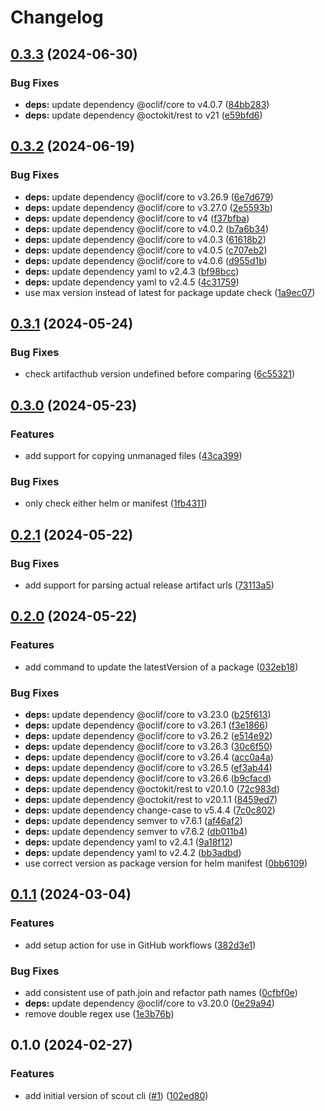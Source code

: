 # Changelog

## [0.3.3](https://github.com/glasskube/scout/compare/v0.3.2...v0.3.3) (2024-06-30)


### Bug Fixes

* **deps:** update dependency @oclif/core to v4.0.7 ([84bb283](https://github.com/glasskube/scout/commit/84bb2833853687b438d91e2829af84a48f8c19a7))
* **deps:** update dependency @octokit/rest to v21 ([e59bfd6](https://github.com/glasskube/scout/commit/e59bfd6fd44cf12d0923317da6e277881c968439))

## [0.3.2](https://github.com/glasskube/scout/compare/v0.3.1...v0.3.2) (2024-06-19)


### Bug Fixes

* **deps:** update dependency @oclif/core to v3.26.9 ([6e7d679](https://github.com/glasskube/scout/commit/6e7d6799eae2aed5a5841ce0908f44b446607816))
* **deps:** update dependency @oclif/core to v3.27.0 ([2e5593b](https://github.com/glasskube/scout/commit/2e5593b9661db86d46bd164289812ca9652549c4))
* **deps:** update dependency @oclif/core to v4 ([f37bfba](https://github.com/glasskube/scout/commit/f37bfba3cb14aab1bf36c362b2a1498a9550eb50))
* **deps:** update dependency @oclif/core to v4.0.2 ([b7a6b34](https://github.com/glasskube/scout/commit/b7a6b3421acea397bc31321667e367da86550f04))
* **deps:** update dependency @oclif/core to v4.0.3 ([61618b2](https://github.com/glasskube/scout/commit/61618b2ec65f22403b7bc3b1cc425a9bfd9910b7))
* **deps:** update dependency @oclif/core to v4.0.5 ([c707eb2](https://github.com/glasskube/scout/commit/c707eb26f0e01d54a95e1fe4961e1bed0a2334ef))
* **deps:** update dependency @oclif/core to v4.0.6 ([d955d1b](https://github.com/glasskube/scout/commit/d955d1b9280c862c128b28c086f5860f84b7a942))
* **deps:** update dependency yaml to v2.4.3 ([bf98bcc](https://github.com/glasskube/scout/commit/bf98bcc6515d5657cb1b496a6bed7fd09b321a38))
* **deps:** update dependency yaml to v2.4.5 ([4c31759](https://github.com/glasskube/scout/commit/4c317591cdf1ac1cd7e13d123bf2226675f62064))
* use max version instead of latest for package update check ([1a9ec07](https://github.com/glasskube/scout/commit/1a9ec079974f69f00681f98db558865a7ae64f70))

## [0.3.1](https://github.com/glasskube/scout/compare/v0.3.0...v0.3.1) (2024-05-24)


### Bug Fixes

* check artifacthub version undefined before comparing ([6c55321](https://github.com/glasskube/scout/commit/6c55321635c854175190fa7e3ed30a849a286de3))

## [0.3.0](https://github.com/glasskube/scout/compare/v0.2.1...v0.3.0) (2024-05-23)


### Features

* add support for copying unmanaged files ([43ca399](https://github.com/glasskube/scout/commit/43ca399e4df3ef0c1c412a23c2acb74fad34f0f2))


### Bug Fixes

* only check either helm or manifest ([1fb4311](https://github.com/glasskube/scout/commit/1fb431172d44b78d1c07301e0ea4f6af0ebbf421))

## [0.2.1](https://github.com/glasskube/scout/compare/v0.2.0...v0.2.1) (2024-05-22)


### Bug Fixes

* add support for parsing actual release artifact urls ([73113a5](https://github.com/glasskube/scout/commit/73113a5a13c320856395f15b4995c8acc30b1196))

## [0.2.0](https://github.com/glasskube/scout/compare/v0.1.1...v0.2.0) (2024-05-22)


### Features

* add command to update the latestVersion of a package ([032eb18](https://github.com/glasskube/scout/commit/032eb181c81247c7322f5f6f92f0427676e4bd6e))


### Bug Fixes

* **deps:** update dependency @oclif/core to v3.23.0 ([b25f613](https://github.com/glasskube/scout/commit/b25f613d419545373576648f36b89855b8339cad))
* **deps:** update dependency @oclif/core to v3.26.1 ([f3e1866](https://github.com/glasskube/scout/commit/f3e1866a02e5ed5a55549b4caa800859659619b3))
* **deps:** update dependency @oclif/core to v3.26.2 ([e514e92](https://github.com/glasskube/scout/commit/e514e92ab87bb59b4dd8cdb01404b489f0eb7c3a))
* **deps:** update dependency @oclif/core to v3.26.3 ([30c6f50](https://github.com/glasskube/scout/commit/30c6f50969c0f85fe8513210ba5ae3b76bd0dffa))
* **deps:** update dependency @oclif/core to v3.26.4 ([acc0a4a](https://github.com/glasskube/scout/commit/acc0a4a8a6bb58a9b59aa167854215e44c8baec4))
* **deps:** update dependency @oclif/core to v3.26.5 ([ef3ab44](https://github.com/glasskube/scout/commit/ef3ab44974706e6bcc4e0862fa892ee191a99e65))
* **deps:** update dependency @oclif/core to v3.26.6 ([b9cfacd](https://github.com/glasskube/scout/commit/b9cfacd9d33cfa3ebe26d7e0ceb80ebd666189e6))
* **deps:** update dependency @octokit/rest to v20.1.0 ([72c983d](https://github.com/glasskube/scout/commit/72c983d3357e90687d9c7f5b7f714c42c33f8130))
* **deps:** update dependency @octokit/rest to v20.1.1 ([8459ed7](https://github.com/glasskube/scout/commit/8459ed7b92d5ba8755226b19db161167d8f150de))
* **deps:** update dependency change-case to v5.4.4 ([7c0c802](https://github.com/glasskube/scout/commit/7c0c80222bd4767d6a375757c05997ef50bdf203))
* **deps:** update dependency semver to v7.6.1 ([af46af2](https://github.com/glasskube/scout/commit/af46af224062863b966377349e4f18cb588a2328))
* **deps:** update dependency semver to v7.6.2 ([db011b4](https://github.com/glasskube/scout/commit/db011b461b48de549bee20e5fa97f0042a28f0d6))
* **deps:** update dependency yaml to v2.4.1 ([9a18f12](https://github.com/glasskube/scout/commit/9a18f120bca78dd5536aa11ab318a2ad663c3484))
* **deps:** update dependency yaml to v2.4.2 ([bb3adbd](https://github.com/glasskube/scout/commit/bb3adbddab7ec3ac6ebce112d7ce29797b90b7c1))
* use correct version as package version for helm manifest ([0bb6109](https://github.com/glasskube/scout/commit/0bb6109eaab2a91a705efe3900623ac2e422633f))

## [0.1.1](https://github.com/glasskube/scout/compare/v0.1.0...v0.1.1) (2024-03-04)


### Features

* add setup action for use in GitHub workflows ([382d3e1](https://github.com/glasskube/scout/commit/382d3e1a37cf270be71f4264ec169ca8a7bc8868))


### Bug Fixes

* add consistent use of path.join and refactor path names ([0cfbf0e](https://github.com/glasskube/scout/commit/0cfbf0eaeb11952681b9b1c1d57f753c56d4a813))
* **deps:** update dependency @oclif/core to v3.20.0 ([0e29a94](https://github.com/glasskube/scout/commit/0e29a946b7221a7490b411c501fdc3c40f1281f0))
* remove double regex use ([1e3b76b](https://github.com/glasskube/scout/commit/1e3b76b164850dafb9e625524357468a429c0a2a))

## 0.1.0 (2024-02-27)


### Features

* add initial version of scout cli ([#1](https://github.com/glasskube/scout/issues/1)) ([102ed80](https://github.com/glasskube/scout/commit/102ed800ecfb857390433e8fd02b0627985842ea))
